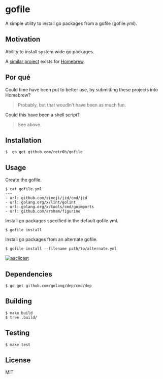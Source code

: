 # gofile

A simple utility to install go packages from a gofile (gofile.yml).

## Motivation

Ability to install system wide go packages.

A [similar project](https://github.com/Homebrew/homebrew-bundle) exists
for [Homebrew](https://brew.sh/).

## Por qué

Could time have been put to better use, by submitting these projects
into Homebrew?

> Probably, but that woudln't have been as much fun.

Could this have been a shell script?

> See above.

## Installation

    $  go get github.com/retr0h/gofile

## Usage

Create the gofile.

    $ cat gofile.yml
    ---
    - url: github.com/simeji/jid/cmd/jid
    - url: golang.org/x/lint/golint
    - url: golang.org/x/tools/cmd/goimports
    - url: github.com/arsham/figurine

Install go packages specified in the default gofile.yml.

    $ gofile install

Install go packages from an alternate gofile.

    $ gofile install --filename path/to/alternate.yml

[![asciicast](https://asciinema.org/a/192665.png)](https://asciinema.org/a/192665?speed=2&autoplay=1&loop=1)

## Dependencies

    $ go get github.com/golang/dep/cmd/dep

## Building

    $ make build
    $ tree .build/

## Testing

    $ make test

## License

MIT
